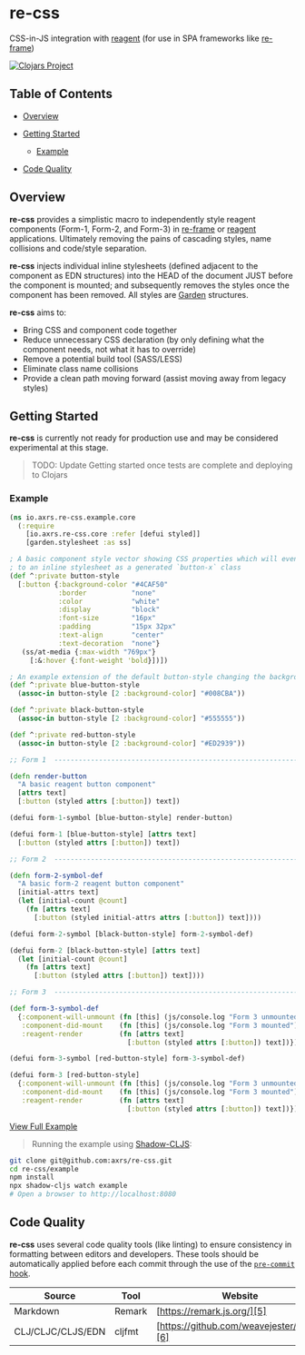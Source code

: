 # re-css

CSS-in-JS integration with [reagent][1] (for use in SPA frameworks like [re-frame][2])

[![Clojars Project][13]][3]

## Table of Contents

-   [Overview](#overview)

-   [Getting Started](#getting-started)

    -   [Example](#example)

-   [Code Quality](#code-quality)

## Overview

**re-css** provides a simplistic macro to independently style reagent components (Form-1, Form-2, and Form-3) in [re-frame][2]
or [reagent][1] applications. Ultimately removing the pains of cascading styles, name collisions and code/style separation.

**re-css** injects individual inline stylesheets (defined adjacent to the component as EDN structures) into
the HEAD of the document JUST before the component is mounted; and subsequently removes the styles once the
component has been removed. All styles are [Garden][14] structures.

**re-css** aims to:

-   Bring CSS and component code together
-   Reduce unnecessary CSS declaration (by only defining what the component needs, not what it has to override)
-   Remove a potential build tool (SASS/LESS)
-   Eliminate class name collisions
-   Provide a clean path moving forward (assist moving away from legacy styles)

## Getting Started

**re-css** is currently not ready for production use and may be considered experimental at this stage.

> TODO: Update Getting started once tests are complete and deploying to Clojars

### Example

```clojure
(ns io.axrs.re-css.example.core
  (:require
    [io.axrs.re-css.core :refer [defui styled]]
    [garden.stylesheet :as ss]

; A basic component style vector showing CSS properties which will eventually be attached
; to an inline stylesheet as a generated `button-x` class
(def ^:private button-style
  [:button {:background-color "#4CAF50"
            :border           "none"
            :color            "white"
            :display          "block"
            :font-size        "16px"
            :padding          "15px 32px"
            :text-align       "center"
            :text-decoration  "none"}
   (ss/at-media {:max-width "769px"}
     [:&:hover {:font-weight 'bold}])])

; An example extension of the default button-style changing the background color to blue
(def ^:private blue-button-style
  (assoc-in button-style [2 :background-color] "#008CBA"))

(def ^:private black-button-style
  (assoc-in button-style [2 :background-color] "#555555"))

(def ^:private red-button-style
  (assoc-in button-style [2 :background-color] "#ED2939"))

;; Form 1  ----------------------------------------------------------------------------------

(defn render-button
  "A basic reagent button component"
  [attrs text]
  [:button (styled attrs [:button]) text])

(defui form-1-symbol [blue-button-style] render-button)

(defui form-1 [blue-button-style] [attrs text]
  [:button (styled attrs [:button]) text])

;; Form 2  ----------------------------------------------------------------------------------

(defn form-2-symbol-def
  "A basic form-2 reagent button component"
  [initial-attrs text]
  (let [initial-count @count]
    (fn [attrs text]
      [:button (styled initial-attrs attrs [:button]) text])))

(defui form-2-symbol [black-button-style] form-2-symbol-def)

(defui form-2 [black-button-style] [attrs text]
  (let [initial-count @count]
    (fn [attrs text]
      [:button (styled attrs [:button]) text])))

;; Form 3  ----------------------------------------------------------------------------------

(def form-3-symbol-def
  {:component-will-unmount (fn [this] (js/console.log "Form 3 unmounted"))
   :component-did-mount    (fn [this] (js/console.log "Form 3 mounted"))
   :reagent-render         (fn [attrs text]
                             [:button (styled attrs [:button]) text])})

(defui form-3-symbol [red-button-style] form-3-symbol-def)

(defui form-3 [red-button-style]
  {:component-will-unmount (fn [this] (js/console.log "Form 3 unmounted"))
   :component-did-mount    (fn [this] (js/console.log "Form 3 mounted"))
   :reagent-render         (fn [attrs text]
                             [:button (styled attrs [:button]) text])})
```

[View Full Example][4]

> Running the example using [Shadow-CLJS][7]:

```bash
git clone git@github.com:axrs/re-css.git
cd re-css/example
npm install
npx shadow-cljs watch example
# Open a browser to http://localhost:8080
```

## Code Quality

**re-css** uses several code quality tools (like linting) to ensure consistency in formatting between editors and developers.
These tools should be automatically applied before each commit through the use of the [`pre-commit` hook][12].

| Source            | Tool   | Website                                    |
| ----------------- | ------ | ------------------------------------------ |
| Markdown          | Remark | [https://remark.js.org/][5]                |
| CLJ/CLJC/CLJS/EDN | cljfmt | [https://github.com/weavejester/cljfmt][6] |

[1]: https://github.com/reagent-project/reagent

[2]: https://github.com/Day8/re-frame

[4]: example/src/io/axrs/re_css/example/core.cljs

[5]: https://remark.js.org/

[6]: https://github.com/weavejester/cljfmt

[7]: http://shadow-cljs.org/

[8]: #overview

[9]: #getting-started

[10]: #example

[11]: #code-quality

[12]: githooks/pre-commit

[3]: https://clojars.org/io.axrs/re-css

[13]: https://img.shields.io/clojars/v/io.axrs/re-css.svg

[14]: https://github.com/noprompt/garden
